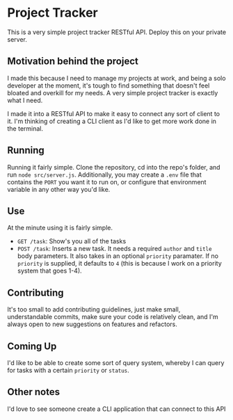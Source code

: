 # Project Tracker
This is a very simple project tracker RESTful API. Deploy this on your private server.

## Motivation behind the project
I made this because I need to manage my projects at work, and being a solo developer at the moment, it's tough to find something that doesn't feel bloated and overkill for my needs. A very simple project tracker is exactly what I need.

I made it into a RESTful API to make it easy to connect any sort of client to it. I'm thinking of creating a CLI client as I'd like to get more work done in the terminal.

## Running
Running it fairly simple. Clone the repository, cd into the repo's folder, and run `node src/server.js`. Additionally, you may create a `.env` file that contains the `PORT` you want it to run on, or configure that environment variable in any other way you'd like.

## Use
At the minute using it is fairly simple.

* `GET /task`: Show's you all of the tasks
* `POST /task`: Inserts a new task. It needs a required `author` and `title` body parameters. It also takes in an optional `priority` paramater. If no `priority` is supplied, it defaults to `4` (this is because I work on a priority system that goes 1-4).

## Contributing
It's too small to add contributing guidelines, just make small, understandable commits, make sure your code is relatively clean, and I'm always open to new suggestions on features and refactors.

## Coming Up
I'd like to be able to create some sort of query system, whereby I can query for tasks with a certain `priority` or `status`.

## Other notes
I'd love to see someone create a CLI application that can connect to this API